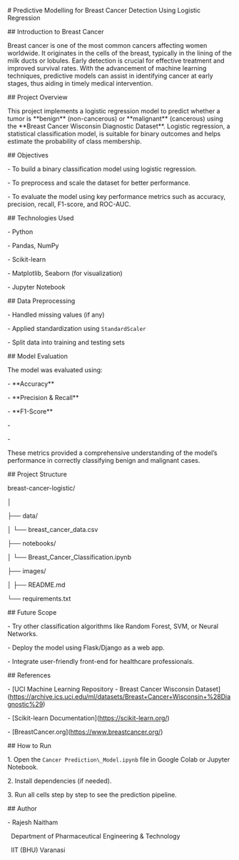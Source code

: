 \# Predictive Modelling for Breast Cancer Detection Using Logistic Regression



\##  Introduction to Breast Cancer



Breast cancer is one of the most common cancers affecting women worldwide. It originates in the cells of the breast, typically in the lining of the milk ducts or lobules. Early detection is crucial for effective treatment and improved survival rates. With the advancement of machine learning techniques, predictive models can assist in identifying cancer at early stages, thus aiding in timely medical intervention.



\## Project Overview



This project implements a logistic regression model to predict whether a tumor is \*\*benign\*\* (non-cancerous) or \*\*malignant\*\* (cancerous) using the \*\*Breast Cancer Wisconsin Diagnostic Dataset\*\*. Logistic regression, a statistical classification model, is suitable for binary outcomes and helps estimate the probability of class membership.



\## Objectives



\- To build a binary classification model using logistic regression.

\- To preprocess and scale the dataset for better performance.

\- To evaluate the model using key performance metrics such as accuracy, precision, recall, F1-score, and ROC-AUC.



\##  Technologies Used



\- Python  

\- Pandas, NumPy  

\- Scikit-learn  

\- Matplotlib, Seaborn (for visualization)  

\- Jupyter Notebook



\## Data Preprocessing



\- Handled missing values (if any)

\- Applied standardization using `StandardScaler`

\- Split data into training and testing sets



\##  Model Evaluation



The model was evaluated using:



\- \*\*Accuracy\*\*

\- \*\*Precision \& Recall\*\*

\- \*\*F1-Score\*\*

\- 

\-



These metrics provided a comprehensive understanding of the model’s performance in correctly classifying benign and malignant cases.



\##  Project Structure

breast-cancer-logistic/

│

├── data/

│ └── breast\_cancer\_data.csv

├── notebooks/

│ └── Breast\_Cancer\_Classification.ipynb

├── images/

│ ├── README.md

└── requirements.txt



\## Future Scope



\- Try other classification algorithms like Random Forest, SVM, or Neural Networks.

\- Deploy the model using Flask/Django as a web app.

\- Integrate user-friendly front-end for healthcare professionals.



\## References



\- \[UCI Machine Learning Repository - Breast Cancer Wisconsin Dataset](https://archive.ics.uci.edu/ml/datasets/Breast+Cancer+Wisconsin+%28Diagnostic%29)

\- \[Scikit-learn Documentation](https://scikit-learn.org/)

\- \[BreastCancer.org](https://www.breastcancer.org/)



\## How to Run



1\. Open the `Cancer Prediction\_Model.ipynb` file in Google Colab or Jupyter Notebook.

2\. Install dependencies (if needed).

3\. Run all cells step by step to see the prediction pipeline.



\##  Author



\- Rajesh Naitham  

&nbsp; Department of Pharmaceutical Engineering \& Technology  

&nbsp; IIT (BHU) Varanasi



